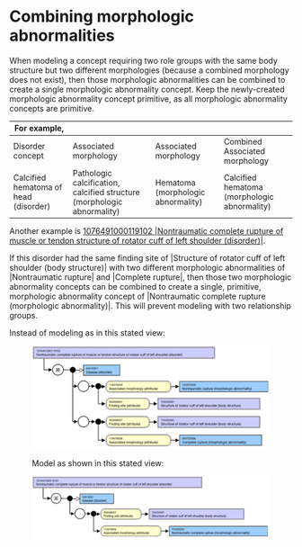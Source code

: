 # Combining morphologic abnormalities

When modeling a concept requiring two role groups with the same body structure but two different morphologies (because a combined morphology does not exist), then those morphologic abnormalities can be combined to create a single morphologic abnormality concept. Keep the newly-created morphologic abnormality concept primitive, as all morphologic abnormality concepts are primitive.

| For example,                          |                                                                         |                                    |                                              |
| ------------------------------------- | ----------------------------------------------------------------------- | ---------------------------------- | -------------------------------------------- |
| Disorder concept                      | Associated morphology                                                   | Associated morphology              | Combined Associated morphology               |
| Calcified hematoma of head (disorder) | Pathologic calcification, calcified structure (morphologic abnormality) | Hematoma (morphologic abnormality) | Calcified hematoma (morphologic abnormality) |

Another example is [1076491000119102 |Nontraumatic complete rupture of muscle or tendon structure of rotator cuff of left shoulder (disorder)|](http://snomed.info/id/1076491000119102).

If this disorder had the same finding site of |Structure of rotator cuff of left shoulder (body structure)| with two different morphologic abnormalities of |Nontraumatic rupture| and |Complete rupture|, then those two morphologic abnormality concepts can be combined to create a single, primitive, morphologic abnormality concept of |Nontraumatic complete rupture (morphologic abnormality)|. This will prevent modeling with two relationship groups.

Instead of modeling as in this stated view:

<figure><img src="../../../../images/179930921.png" alt=""><figcaption><p>Model as shown in this stated view:</p></figcaption></figure>

<figure><img src="../../../../images/179930922.png" alt=""><figcaption></figcaption></figure>
